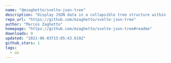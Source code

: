 ```yaml
---
name: "@mzaghetto/svelte-json-tree"
description: "Display JSON data in a collapsible tree structure within Svelte applications."
repo_url: "https://github.com/mzaghetto/svelte-json-tree"
author: "Marcos Zaghetto"
homepage: "https://github.com/mzaghetto/svelte-json-tree#readme"
downloads: 9
updated: "2021-06-03T15:05:43.619Z"
github_stars: 1
tags: 
  - ui
---
```

